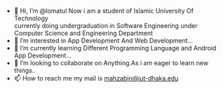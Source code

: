 - 👋 Hi, I’m @lomatul
Now i am a student of Islamic University Of Technology  
currently doing undergraduation in Software Engineering under Computer Science and Engineering Department
- 👀 I’m interested in App Development And Web Development...
- 🌱 I’m currently learning Different Programming Language and Android App Development...
- 💞️ I’m looking to collaborate on Anything.As i am eager to learn new things..
- 📫 How to reach me  my mail is mahzabin@iut-dhaka.edu

<!---
lomatul/lomatul is a ✨ special ✨ repository because its `README.md` (this file) appears on your GitHub profile.
You can click the Preview link to take a look at your changes.
--->
